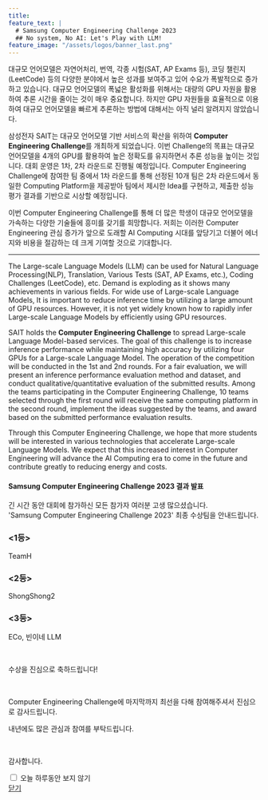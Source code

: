 ```yaml
---
title:
feature_text: |
  # Samsung Computer Engineering Challenge 2023
  ## No system, No AI: Let's Play with LLM!
feature_image: "/assets/logos/banner_last.png"
---
```


대규모 언어모델은 자연어처리, 번역, 각종 시험(SAT, AP Exams 등), 코딩 챌린지(LeetCode) 등의 다양한 분야에서 높은 성과를 보여주고 있어 수요가 폭발적으로 증가하고 있습니다. 대규모 언어모델의 폭넓은 활성화를 위해서는 대량의 GPU 자원을 활용하여 추론 시간을 줄이는 것이 매우 중요합니다. 하지만 GPU 자원들을 효율적으로 이용하여 대규모 언어모델을 빠르게 추론하는 방법에 대해서는 아직 널리 알려지지 않았습니다.

삼성전자 SAIT는 대규모 언어모델 기반 서비스의 확산을 위하여 **Computer Engineering Challenge**를 개최하게 되었습니다. 이번 Challenge의 목표는 대규모 언어모델을 4개의 GPU를 활용하여 높은 정확도를 유지하면서 추론 성능을 높이는 것입니다. 대회 운영은 1차, 2차 라운드로 진행될 예정입니다. Computer Engineering Challenge에 참여한 팀 중에서 1차 라운드를 통해 선정된 10개 팀은 2차 라운드에서 동일한 Computing Platform을 제공받아 팀에서 제시한 Idea를 구현하고, 제출한 성능 평가 결과를 기반으로 시상할 예정입니다.

이번 Computer Engineering Challenge를 통해 더 많은 학생이 대규모 언어모델을 가속하는 다양한 기술들에 흥미를 갖기를 희망합니다. 저희는 이러한 Computer Engineering 관심 증가가 앞으로 도래할 AI Computing 시대를 앞당기고 더불어 에너지와 비용을 절감하는 데 크게 기여할 것으로 기대합니다.
<hr />
The Large-scale Language Models (LLM) can be used for Natural Language Processing(NLP), Translation, Various Tests (SAT, AP Exams, etc.), Coding Challenges (LeetCode), etc. Demand is exploding as it shows many achievements in various fields. For wide use of Large-scale Language Models, It is important to reduce inference time by utilizing a large amount of GPU resources. However, it is not yet widely known how to rapidly infer Large-scale Language Models by efficiently using GPU resources.

SAIT holds the **Computer Engineering Challenge** to spread Large-scale Language Model-based services. The goal of this challenge is to increase inference performance while maintaining high accuracy by utilizing four GPUs for a Large-scale Language Model. The operation of the competition will be conducted in the 1st and 2nd rounds. For a fair evaluation, we will present an inference performance evaluation method and dataset, and conduct qualitative/quantitative evaluation of the submitted results. Among the teams participating in the Computer Engineering Challenge, 10 teams selected through the first round will receive the same computing platform in the second round, implement the ideas suggested by the teams, and award based on the submitted performance evaluation results.

Through this Computer Engineering Challenge, we hope that more students will be interested in various technologies that accelerate Large-scale Language Models. We expect that this increased interest in Computer Engineering will advance the AI Computing era to come in the future and contribute greatly to reducing energy and costs.

<!-- layer popup content -->
<div class="layerPopup" id="layer_popup" style="visibility: visible;">
    <div class="layerBox">
        <h4 class="title">Samsung Computer Engineering Challenge 2023 결과 발표</h4>
        <div class="cont">
            <p>
              긴 시간 동안 대회에 참가하신 모든 참가자 여러분 고생 많으셨습니다.
              <br/>
              'Samsung Computer Engineering Challenge 2023' 최종 수상팀을 안내드립니다.
              <br/>
	    </p>
              <h3> <1등> </h3>
              <p>TeamH</p>
              <h3> <2등> </h3>
              <p>ShongShong2</p>
              <h3> <3등> </h3>
              <p>ECo, 빈이네 LLM</p>
              <br/>
              <p>수상을 진심으로 축하드립니다!</p>
              <br/>
              <p>Computer Engineering Challenge에 마지막까지 최선을 다해 참여해주셔서 진심으로 감사드립니다.</p>
              <p>내년에도 많은 관심과 참여를 부탁드립니다.</p>
              <br/>
              <p>감사합니다.</p>
        </div>
        <form name="pop_form">
            <div id="check" ><input type="checkbox" name="chkbox" value="checkbox" id='chkbox' >
            <label for="chkbox">오늘 하루동안 보지 않기</label></div>
		      <div id="close" ><a href="javascript:closePop();">닫기</a></div>    
		    </form>
	  </div>
</div>
